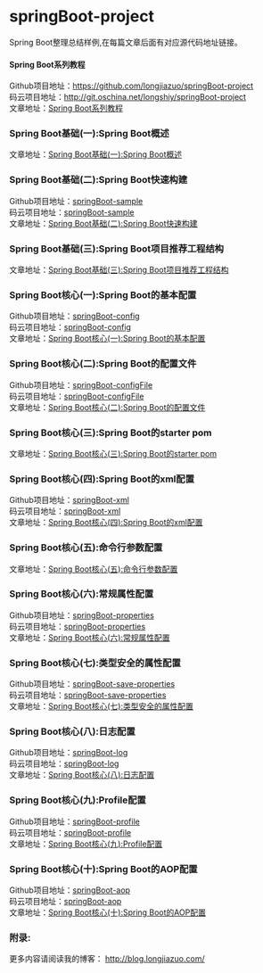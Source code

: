 # springBoot-project
Spring Boot整理总结样例,在每篇文章后面有对应源代码地址链接。
#### Spring Boot系列教程<br>
Github项目地址：<a href="https://github.com/longjiazuo/springBoot-project" target="_blank">https://github.com/longjiazuo/springBoot-project <br>
码云项目地址：<a href="http://git.oschina.net/longshiy/springBoot-project" target="_blank">http://git.oschina.net/longshiy/springBoot-project <br>
文章地址：<a href="http://blog.longjiazuo.com/archives/category/code_language/springBoot" target="_blank">Spring Boot系列教程</a><br>

### Spring Boot基础(一):Spring Boot概述
文章地址：<a href="http://blog.longjiazuo.com/archives/1516" target="_blank">Spring Boot基础(一):Spring Boot概述</a><br>

### Spring Boot基础(二):Spring Boot快速构建
Github项目地址：<a href="https://github.com/longjiazuo/springBoot-sample" target="_blank">springBoot-sample</a><br>
码云项目地址：<a href="http://git.oschina.net/longshiy/springBoot-sample" target="_blank">springBoot-sample</a><br>
文章地址：<a href="http://blog.longjiazuo.com/archives/1530" target="_blank">Spring Boot基础(二):Spring Boot快速构建</a><br>

### Spring Boot基础(三):Spring Boot项目推荐工程结构
文章地址：<a href="http://blog.longjiazuo.com/archives/1903" target="_blank">Spring Boot基础(三):Spring Boot项目推荐工程结构</a><br>

### Spring Boot核心(一):Spring Boot的基本配置
Github项目地址：<a href="https://github.com/longjiazuo/springBoot-project/tree/master/springBoot-config" target="_blank">springBoot-config</a><br>
码云项目地址：<a href="http://git.oschina.net/longshiy/springBoot-project/tree/master/springBoot-config" target="_blank">springBoot-config</a><br>
文章地址：<a href="http://blog.longjiazuo.com/archives/1546" target="_blank">Spring Boot核心(一):Spring Boot的基本配置</a><br>

### Spring Boot核心(二):Spring Boot的配置文件
Github项目地址：<a href="https://github.com/longjiazuo/springBoot-project/tree/master/springBoot-configFile" target="_blank">springBoot-configFile</a><br>
码云项目地址：<a href="http://git.oschina.net/longshiy/springBoot-project/tree/master/springBoot-configFile" target="_blank">springBoot-configFile</a><br>
文章地址：<a href="http://blog.longjiazuo.com/archives/1558" target="_blank">Spring Boot核心(二):Spring Boot的配置文件</a><br>

### Spring Boot核心(三):Spring Boot的starter pom
文章地址：<a href="http://blog.longjiazuo.com/archives/1563" target="_blank">Spring Boot核心(三):Spring Boot的starter pom</a><br>

### Spring Boot核心(四):Spring Boot的xml配置
Github项目地址：<a href="https://github.com/longjiazuo/springBoot-project/tree/master/springBoot-xml" target="_blank">springBoot-xml</a><br>
码云项目地址：<a href="http://git.oschina.net/longshiy/springBoot-project/tree/master/springBoot-xml" target="_blank">springBoot-xml</a><br>
文章地址：<a href="http://blog.longjiazuo.com/archives/1565" target="_blank">Spring Boot核心(四):Spring Boot的xml配置</a><br>

### Spring Boot核心(五):命令行参数配置
文章地址：<a href="http://blog.longjiazuo.com/archives/1569" target="_blank">Spring Boot核心(五):命令行参数配置</a><br>

### Spring Boot核心(六):常规属性配置
Github项目地址：<a href="https://github.com/longjiazuo/springBoot-project/tree/master/springBoot-properties" target="_blank">springBoot-properties</a><br>
码云项目地址：<a href="http://git.oschina.net/longshiy/springBoot-project/tree/master/springBoot-properties" target="_blank">springBoot-properties</a><br>
文章地址：<a href="http://blog.longjiazuo.com/archives/1572" target="_blank">Spring Boot核心(六):常规属性配置</a><br>

### Spring Boot核心(七):类型安全的属性配置
Github项目地址：<a href="https://github.com/longjiazuo/springBoot-project/tree/master/springBoot-save-properties" target="_blank">springBoot-save-properties</a><br>
码云项目地址：<a href="http://git.oschina.net/longshiy/springBoot-project/tree/master/springBoot-save-properties" target="_blank">springBoot-save-properties</a><br>
文章地址：<a href="http://blog.longjiazuo.com/archives/1582" target="_blank">Spring Boot核心(七):类型安全的属性配置</a><br>

### Spring Boot核心(八):日志配置
Github项目地址：<a href="https://github.com/longjiazuo/springBoot-project/tree/master/springBoot-log" target="_blank">springBoot-log</a><br>
码云项目地址：<a href="http://git.oschina.net/longshiy/springBoot-project/tree/master/springBoot-log" target="_blank">springBoot-log</a><br>
文章地址：<a href="http://blog.longjiazuo.com/archives/1592" target="_blank">Spring Boot核心(八):日志配置</a><br>

### Spring Boot核心(九):Profile配置
Github项目地址：<a href="https://github.com/longjiazuo/springBoot-project/tree/master/springBoot-profile" target="_blank">springBoot-profile</a><br>
码云项目地址：<a href="http://git.oschina.net/longshiy/springBoot-project/tree/master/springBoot-profile" target="_blank">springBoot-profile</a><br>
文章地址：<a href="http://blog.longjiazuo.com/archives/1596" target="_blank">Spring Boot核心(九):Profile配置</a><br>

### Spring Boot核心(十):Spring Boot的AOP配置
Github项目地址：<a href="https://github.com/longjiazuo/springBoot-project/tree/master/springBoot-aop" target="_blank">springBoot-aop</a><br>
码云项目地址：<a href="http://git.oschina.net/longshiy/springBoot-project/tree/master/springBoot-aop" target="_blank">springBoot-aop</a><br>
文章地址：<a href="http://blog.longjiazuo.com/archives/1606" target="_blank">Spring Boot核心(十):Spring Boot的AOP配置</a><br>

### 附录:
更多内容请阅读我的博客：
<a href="http://blog.longjiazuo.com/" target="_blank">http://blog.longjiazuo.com/
